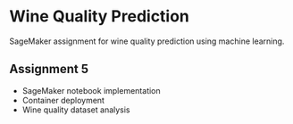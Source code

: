 # Wine Quality Prediction

SageMaker assignment for wine quality prediction using machine learning.

## Assignment 5
- SageMaker notebook implementation
- Container deployment
- Wine quality dataset analysis

